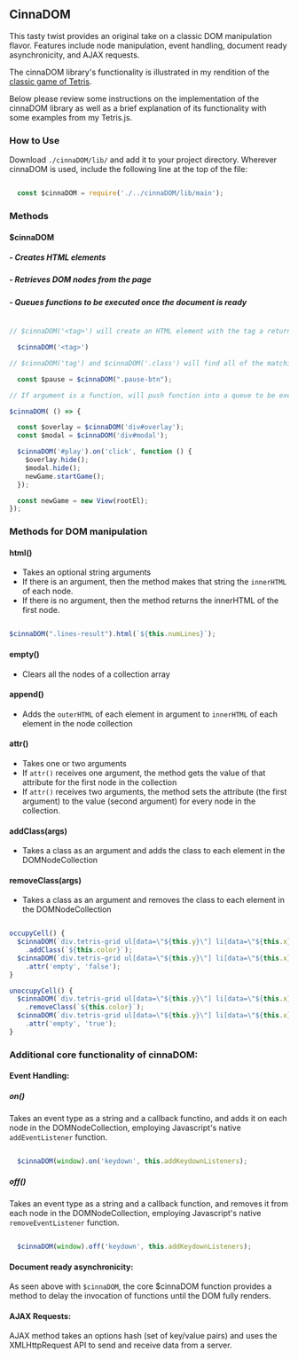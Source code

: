 ## CinnaDOM

This tasty twist provides an original take on a classic DOM
manipulation flavor. Features include node manipulation, event handling,
document ready asynchronicity, and AJAX requests.

The cinnaDOM library's functionality is illustrated in my rendition
of the [classic game of Tetris][live].

[live]: https://guitar71989.github.io/Tetris.js/

Below please review some instructions on the implementation of the
cinnaDOM library as well as a brief explanation of its functionality with
some examples from my Tetris.js.

### How to Use

Download `./cinnaDOM/lib/` and add it to your project directory. Wherever cinnaDOM is used, include the following line at the top of the file:

```javascript

  const $cinnaDOM = require('./../cinnaDOM/lib/main');

```

### Methods

#### $cinnaDOM
#####   - Creates HTML elements
#####   - Retrieves DOM nodes from the page
#####   - Queues functions to be executed once the document is ready

```javascript

// $cinnaDOM('<tag>') will create an HTML element with the tag a return a DOMNodeCollection object, employing Javascript's native document.createElement() function.

  $cinnaDOM('<tag>')

// $cinnaDOM('tag') and $cinnaDOM('.class') will find all of the matching nodes already on the DOM and create a new DOMNodeCollection object, employing Javascript's native querySelectorAll() function.

  const $pause = $cinnaDOM(".pause-btn");

// If argument is a function, will push function into a queue to be executed on `document` `ready`

$cinnaDOM( () => {

  const $overlay = $cinnaDOM('div#overlay');
  const $modal = $cinnaDOM('div#modal');

  $cinnaDOM('#play').on('click', function () {
    $overlay.hide();
    $modal.hide();
    newGame.startGame();
  });

  const newGame = new View(rootEl);
});

```

### Methods for DOM manipulation

#### html()
  * Takes an optional string arguments
  * If there is an argument, then the method makes that string the `innerHTML` of each node.
  * If there is no argument, then the method returns the innerHTML of the first node.

  ```javascript

  $cinnaDOM(".lines-result").html(`${this.numLines}`);

  ```

#### empty()
  * Clears all the nodes of a collection array

#### append()
  * Adds the `outerHTML` of each element in argument to `innerHTML` of each element in the node collection

#### attr()
  * Takes one or two arguments
  * If `attr()` receives one argument, the method gets the value of that attribute for the first node in the collection
  * If `attr()` receives two arguments, the method sets the attribute (the first argument) to the value (second argument) for every node in the collection.

#### addClass(args)
  * Takes a class as an argument and adds the class to each element in the DOMNodeCollection



#### removeClass(args)
  * Takes a class as an argument and removes the class to each element in the DOMNodeCollection

  ```javascript

  occupyCell() {
    $cinnaDOM(`div.tetris-grid ul[data=\"${this.y}\"] li[data=\"${this.x}\"]`)
      .addClass(`${this.color}`);
    $cinnaDOM(`div.tetris-grid ul[data=\"${this.y}\"] li[data=\"${this.x}\"]`)
      .attr('empty', 'false');
  }

  unoccupyCell() {
    $cinnaDOM(`div.tetris-grid ul[data=\"${this.y}\"] li[data=\"${this.x}\"]`)
      .removeClass(`${this.color}`);
    $cinnaDOM(`div.tetris-grid ul[data=\"${this.y}\"] li[data=\"${this.x}\"]`)
      .attr('empty', 'true');
  }

  ```


### Additional core functionality of cinnaDOM:

#### Event Handling:

##### on()

Takes an event type as a string and a callback functino, and adds it on each node in the DOMNodeCollection, employing  Javascript's native `addEventListener` function.

  ```javascript

    $cinnaDOM(window).on('keydown', this.addKeydownListeners);

  ```

##### off()

Takes an event type as a string and a callback function, and removes it from each node in the DOMNodeCollection, employing  Javascript's native `removeEventListener` function.

  ```javascript

    $cinnaDOM(window).off('keydown', this.addKeydownListeners);

  ```

#### Document ready asynchronicity:

As seen above with `$cinnaDOM`, the core $cinnaDOM function provides a method to delay the invocation
of functions until the DOM fully renders.

#### AJAX Requests:

AJAX method takes an options hash (set of key/value pairs) and uses
the XMLHttpRequest API to send and receive data from a server.
